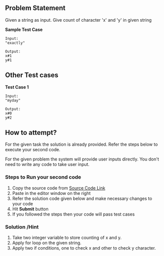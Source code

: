 ## Problem Statement
Given a string as input. Give count of character 'x' and 'y' in given string

**Sample Test Case**
```
Input:
"exactly"

Output:
x#1
y#1
```
## Other Test cases
**Test Case 1**
```
Input:
"myday"

Output:
x#0
y#2
```

## How to attempt?
For the given task the solution is already provided. Refer the steps below to execute your second code.

For the given problem the system will provide user inputs directly. You don't need to write any code to take user input.

### Steps to Run your second code
1. Copy the source code from [Source Code Link](https://raw.githubusercontent.com/Aartiarora22/Lab_assignments/main/P1/T3/Main.java)
2. Paste in the editor window on the right
3. Refer the solution code given below and make necessary changes to your code
4. Hit **Submit** button
5. If you followed the steps then your code will pass test cases

### Solution /Hint
1. Take two integer variable to store counting of x and y.
2. Apply for loop on the given string.
3. Apply two if conditions, one to check x and other to check y character.

